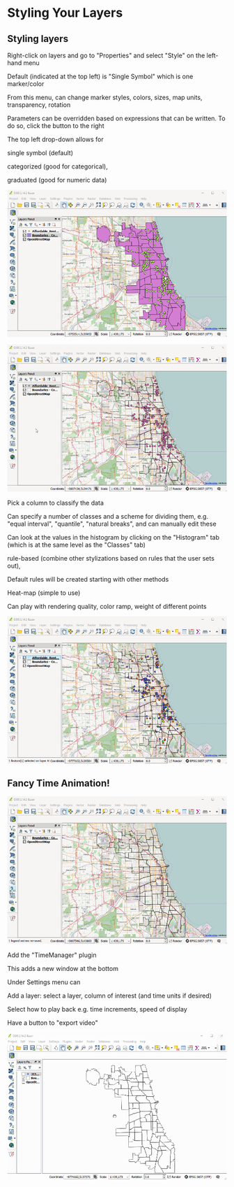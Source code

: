 # Styling Your Layers

## Styling layers

Right-click on layers and go to "Properties" and select "Style" on the left-hand menu

Default (indicated at the top left) is "Single Symbol" which is one marker/color

From this menu, can change marker styles, colors, sizes, map units, transparency, rotation

Parameters can be overridden based on expressions that can be written. To do so, click the button to the right

The top left drop-down allows for

single symbol (default)

categorized (good for categorical),

graduated (good for numeric data)

![](video/stylingLayers_removefill.gif)

![](video/stylingLayers_catdata.gif)

Pick a column to classify the data

Can specify a number of classes and a scheme for dividing them, e.g. "equal interval", "quantile", "natural breaks", and can manually edit these

Can look at the values in the histogram by clicking on the "Histogram" tab (which is at the same level as the "Classes" tab)

rule-based (combine other stylizations based on rules that the user sets out),

Default rules will be created starting with other methods

Heat-map (simple to use)

Can play with rendering quality, color ramp, weight of different points

![](video/stylingLayers_grad.gif)





## Fancy Time Animation!


![](video/timeAnimation_potholes.gif)


Add the "TimeManager" plugin

This adds a new window at the bottom

Under Settings menu can

Add a layer: select a layer, column of interest (and time units if desired)

Select how to play back e.g. time increments, speed of display

Have a button to "export video"

![](video/timeAnimation_potholestime.gif)
